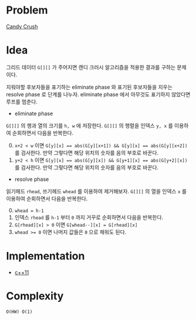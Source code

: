 # Problem

[Candy Crush](https://leetcode.com/problems/candy-crush/)

# Idea

그리드 데이터 `G[][]` 가 주어지면 캔디 크러시 알고리즘을
적용한 결과를 구하는 문제이다.

지워야할 후보자들을 표기하는 eliminate phase 와 표기된 후보자들을
지우는 resolve phase 로 단계를 나누자.  eliminate phase 에서 아무것도
표기하지 않았다면 루프를 멈춘다.

* eliminate phase

`G[][]` 의 행과 열의 크기를 `h, w` 에 저장한다.
`G[][]` 의 행렬을 인덱스 `y, x` 를 이용하여 순회하면서 다음을 반복한다.

0. `x+2 < w` 이면 `G[y][x] == abs(G[y][x+1]) && G[y][x] == abs(G[y][x+2])` 를
   검사한다. 만약 그렇다면 해당 위치의 숫자를 음의 부호로 바꾼다.
1. `y+2 < h` 이면 `G[y][x] == abs(G[y][x]) && G[y+1][x] == abs(G[y+2][x])` 를
   검사한다. 만약 그렇다면 해당 위치의 숫자를 음의 부호로 바꾼다.

* resolve phase

읽기헤드 `rhead`, 쓰기헤드 `whead` 를 이용하여 제거해보자. `G[][]` 의
열을 인덱스 `x` 를 이용하여 순회하면서 다음을 반복한다.

0. `whead = h-1`
1. 인덱스 `rhead` 를 `h-1` 부터 `0` 까지 거꾸로 순회하면서 다음을
   반복한다.
  0. `G[rhead][x] > 0` 이면 `G[whead--][x] = G[rhead][x]`
2. `whead >= 0` 이면 나머지 값들은 `0` 으로 채워도 된다.

# Implementation

* [c++11](a.cpp)

# Complexity

```
O(HW) O(1)
```
